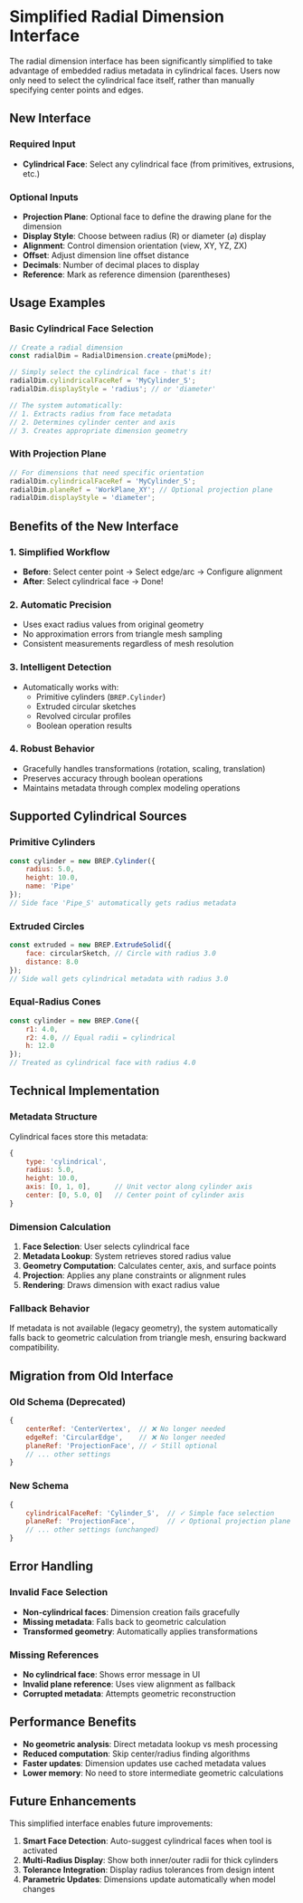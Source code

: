 # Simplified Radial Dimension Interface

The radial dimension interface has been significantly simplified to take advantage of embedded radius metadata in cylindrical faces. Users now only need to select the cylindrical face itself, rather than manually specifying center points and edges.

## New Interface

### Required Input
- **Cylindrical Face**: Select any cylindrical face (from primitives, extrusions, etc.)

### Optional Inputs
- **Projection Plane**: Optional face to define the drawing plane for the dimension
- **Display Style**: Choose between radius (R) or diameter (⌀) display
- **Alignment**: Control dimension orientation (view, XY, YZ, ZX)
- **Offset**: Adjust dimension line offset distance
- **Decimals**: Number of decimal places to display
- **Reference**: Mark as reference dimension (parentheses)

## Usage Examples

### Basic Cylindrical Face Selection

```javascript
// Create a radial dimension
const radialDim = RadialDimension.create(pmiMode);

// Simply select the cylindrical face - that's it!
radialDim.cylindricalFaceRef = 'MyCylinder_S';
radialDim.displayStyle = 'radius'; // or 'diameter'

// The system automatically:
// 1. Extracts radius from face metadata
// 2. Determines cylinder center and axis
// 3. Creates appropriate dimension geometry
```

### With Projection Plane

```javascript
// For dimensions that need specific orientation
radialDim.cylindricalFaceRef = 'MyCylinder_S';
radialDim.planeRef = 'WorkPlane_XY'; // Optional projection plane
radialDim.displayStyle = 'diameter';
```

## Benefits of the New Interface

### 1. **Simplified Workflow**
- **Before**: Select center point → Select edge/arc → Configure alignment
- **After**: Select cylindrical face → Done!

### 2. **Automatic Precision**
- Uses exact radius values from original geometry
- No approximation errors from triangle mesh sampling
- Consistent measurements regardless of mesh resolution

### 3. **Intelligent Detection**
- Automatically works with:
  - Primitive cylinders (`BREP.Cylinder`)
  - Extruded circular sketches
  - Revolved circular profiles
  - Boolean operation results

### 4. **Robust Behavior**
- Gracefully handles transformations (rotation, scaling, translation)
- Preserves accuracy through boolean operations
- Maintains metadata through complex modeling operations

## Supported Cylindrical Sources

### Primitive Cylinders
```javascript
const cylinder = new BREP.Cylinder({
    radius: 5.0,
    height: 10.0,
    name: 'Pipe'
});
// Side face 'Pipe_S' automatically gets radius metadata
```

### Extruded Circles
```javascript
const extruded = new BREP.ExtrudeSolid({
    face: circularSketch, // Circle with radius 3.0
    distance: 8.0
});
// Side wall gets cylindrical metadata with radius 3.0
```

### Equal-Radius Cones
```javascript
const cylinder = new BREP.Cone({
    r1: 4.0,
    r2: 4.0, // Equal radii = cylindrical
    h: 12.0
});
// Treated as cylindrical face with radius 4.0
```

## Technical Implementation

### Metadata Structure
Cylindrical faces store this metadata:
```javascript
{
    type: 'cylindrical',
    radius: 5.0,
    height: 10.0,
    axis: [0, 1, 0],      // Unit vector along cylinder axis
    center: [0, 5.0, 0]   // Center point of cylinder axis
}
```

### Dimension Calculation
1. **Face Selection**: User selects cylindrical face
2. **Metadata Lookup**: System retrieves stored radius value
3. **Geometry Computation**: Calculates center, axis, and surface points
4. **Projection**: Applies any plane constraints or alignment rules
5. **Rendering**: Draws dimension with exact radius value

### Fallback Behavior
If metadata is not available (legacy geometry), the system automatically falls back to geometric calculation from triangle mesh, ensuring backward compatibility.

## Migration from Old Interface

### Old Schema (Deprecated)
```javascript
{
    centerRef: 'CenterVertex',  // ❌ No longer needed
    edgeRef: 'CircularEdge',    // ❌ No longer needed  
    planeRef: 'ProjectionFace', // ✓ Still optional
    // ... other settings
}
```

### New Schema
```javascript
{
    cylindricalFaceRef: 'Cylinder_S',  // ✓ Simple face selection
    planeRef: 'ProjectionFace',        // ✓ Optional projection plane
    // ... other settings (unchanged)
}
```

## Error Handling

### Invalid Face Selection
- **Non-cylindrical faces**: Dimension creation fails gracefully
- **Missing metadata**: Falls back to geometric calculation
- **Transformed geometry**: Automatically applies transformations

### Missing References
- **No cylindrical face**: Shows error message in UI
- **Invalid plane reference**: Uses view alignment as fallback
- **Corrupted metadata**: Attempts geometric reconstruction

## Performance Benefits

- **No geometric analysis**: Direct metadata lookup vs mesh processing
- **Reduced computation**: Skip center/radius finding algorithms  
- **Faster updates**: Dimension updates use cached metadata values
- **Lower memory**: No need to store intermediate geometric calculations

## Future Enhancements

This simplified interface enables future improvements:

1. **Smart Face Detection**: Auto-suggest cylindrical faces when tool is activated
2. **Multi-Radius Display**: Show both inner/outer radii for thick cylinders
3. **Tolerance Integration**: Display radius tolerances from design intent
4. **Parametric Updates**: Dimensions update automatically when model changes
